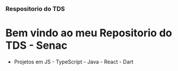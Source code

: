
### Respositorio do TDS 

# Bem vindo ao meu Repositorio do TDS - Senac

- Projetos em JS - TypeScript - Java - React - Dart

